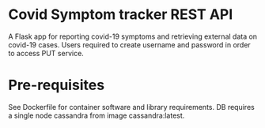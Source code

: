 # Covid Symptom tracker REST API
A Flask app for reporting covid-19 symptoms and retrieving external data on covid-19 cases. 
Users required to create username and password in order to access PUT service.

# Pre-requisites
See Dockerfile for container software and library requirements. 
DB requires a single node cassandra from image cassandra:latest.

